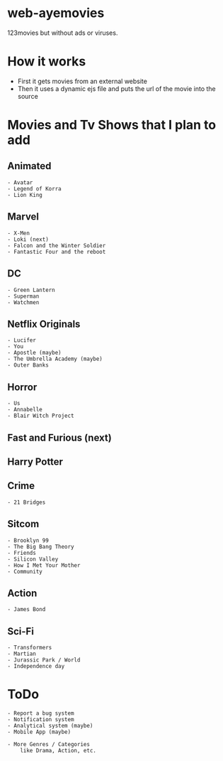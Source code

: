 # web-ayemovies
123movies but without ads or viruses.

# How it works
- First it gets movies from an external website
- Then it uses a dynamic ejs file and puts the url of the movie into the source

# Movies and Tv Shows that I plan to add
## Animated
    - Avatar
    - Legend of Korra
    - Lion King

## Marvel
    - X-Men
    - Loki (next)
    - Falcon and the Winter Soldier
    - Fantastic Four and the reboot

## DC
    - Green Lantern
    - Superman
    - Watchmen

## Netflix Originals
    - Lucifer
    - You
    - Apostle (maybe)
    - The Umbrella Academy (maybe)
    - Outer Banks

## Horror
    - Us
    - Annabelle
    - Blair Witch Project


## Fast and Furious (next)

## Harry Potter

## Crime
    - 21 Bridges

## Sitcom
    - Brooklyn 99
    - The Big Bang Theory
    - Friends
    - Silicon Valley
    - How I Met Your Mother
    - Community

## Action
    - James Bond

## Sci-Fi
    - Transformers
    - Martian
    - Jurassic Park / World
    - Independence day

# ToDo
    - Report a bug system
    - Notification system
    - Analytical system (maybe)
    - Mobile App (maybe)

    - More Genres / Categories 
        like Drama, Action, etc.
